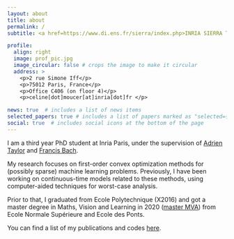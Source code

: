 ```yaml
---
layout: about
title: about
permalink: /
subtitle: <a href=https://www.di.ens.fr/sierra/index.php>INRIA SIERRA Team, Ecole normale supérieure, Paris France</a>.

profile:
  align: right
  image: prof_pic.jpg
  image_circular: false # crops the image to make it circular
  address: >
    <p>2 rue Simone Iff</p>
    <p>75012 Paris, France</p>
    <p>Office C406 (on floor 4)</p>
    <p>celine[dot]moucer[at]inria[dot]fr </p>

news: true  # includes a list of news items
selected_papers: true # includes a list of papers marked as "selected={true}"
social: true  # includes social icons at the bottom of the page
---
```


I am a third year PhD student at Inria Paris, under the supervision of [Adrien Taylor](https://adrientaylor.github.io) and [Francis Bach](https://www.di.ens.fr/~fbach/).

My research focuses on first-order convex optimization methods for (possibly sparse) machine learning problems.
Previously, I have been working on continuous-time models related to these methods, using computer-aided techniques for worst-case analysis.

Prior to that, I graduated from Ecole Polytechnique (X2016) and got a master degree in Maths, Vision and Learning in 2020 ([master MVA](https://www.master-mva.com)) from Ecole Normale Supérieure and Ecole des Ponts.

You can find a list of my publications and codes [here](/publications/).


